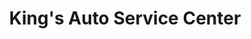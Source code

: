 ---
title: "King's Auto Service Center"
url: /renton/kings-auto-service-center/
shop: car repair
---